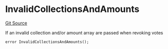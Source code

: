 # InvalidCollectionsAndAmounts
[Git Source](https://github.com/FloorDAO/floor-v2/blob/fd4de86a192de96d73fe2e56a84ec542b57b1c69/src/contracts/voting/SweepWars.sol)

If an invalid collection and/or amount array are passed when revoking votes


```solidity
error InvalidCollectionsAndAmounts();
```

